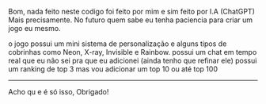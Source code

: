 Bom, nada feito neste codigo foi feito por mim e sim feito por I.A (ChatGPT) Mais precisamente. No futuro quem sabe eu tenha paciencia para criar um jogo eu mesmo.

o jogo possui um mini sistema de personalização e alguns tipos de cobrinhas como Neon, X-ray, Invisible e Rainbow.
possui um chat em tempo real que eu não sei pra que eu adicionei (ainda tenho que refinar ele)
possui um ranking de top 3 mas vou adicionar um top 10 ou até top 100
________________________________________________________________________________________________________________________________________________________________________________
Acho qu e é só isso, Obrigado!
